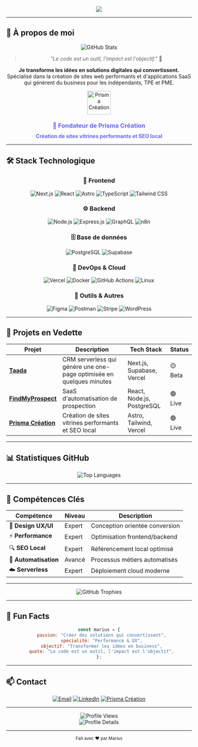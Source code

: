 <div align="center">
  <img src="https://readme-typing-svg.vercel.app/?lines=👋+Salut,+je+suis+Marius;🚀+Développeur+Web+%26+Fondateur;💼+de+Prisma+Création;🎯+Passionné+de+performance+%26+conversion&center=true&width=600&height=80&color=6366f1&size=30&font=Fira%20Code">
</div>

---

## 🎨 **À propos de moi**

<div align="center">
  <img src="https://github-readme-stats.vercel.app/api?username=levraimarius&show_icons=true&theme=radical&hide_border=true&bg_color=0d1117&title_color=6366f1&icon_color=6366f1&text_color=ffffff" alt="GitHub Stats" />
</div>

<div align="center">

> _"Le code est un outil, l'impact est l'objectif."_ 🎯

**Je transforme les idées en solutions digitales qui convertissent.** Spécialisé dans la création de sites web performants et d'applications SaaS qui génèrent du business pour les indépendants, TPE et PME.

</div>

<div align="center">
  <img src="https://prismacreation.fr/images/logo.png?w=64&h=64&q=80&f=webp" alt="Prisma Création" width="64" height="64" style="margin-bottom: 10px;">
  <h3 style="color: #6366f1; margin: 10px 0;">🚀 Fondateur de Prisma Création</h3>
  <p style="color: #6366f1; font-weight: bold; margin: 5px 0;">Création de sites vitrines performants et SEO local</p>
</div>

---

## 🛠️ **Stack Technologique**

<div align="center">

### 🎨 **Frontend**

![Next.js](https://img.shields.io/badge/Next.js-000000?style=for-the-badge&logo=next.js&logoColor=white)
![React](https://img.shields.io/badge/React-20232A?style=for-the-badge&logo=react&logoColor=61DAFB)
![Astro](https://img.shields.io/badge/Astro-FF5D01?style=for-the-badge&logo=astro&logoColor=white)
![TypeScript](https://img.shields.io/badge/TypeScript-007ACC?style=for-the-badge&logo=typescript&logoColor=white)
![Tailwind CSS](https://img.shields.io/badge/Tailwind_CSS-38B2AC?style=for-the-badge&logo=tailwind-css&logoColor=white)

### ⚙️ **Backend**

![Node.js](https://img.shields.io/badge/Node.js-43853D?style=for-the-badge&logo=node.js&logoColor=white)
![Express.js](https://img.shields.io/badge/Express.js-404D59?style=for-the-badge)
![GraphQL](https://img.shields.io/badge/GraphQL-E10098?style=for-the-badge&logo=graphql&logoColor=white)
![n8n](https://img.shields.io/badge/n8n-FF6B6B?style=for-the-badge&logo=n8n&logoColor=white)

### 🗄️ **Base de données**

![PostgreSQL](https://img.shields.io/badge/PostgreSQL-316192?style=for-the-badge&logo=postgresql&logoColor=white)
![Supabase](https://img.shields.io/badge/Supabase-3ECF8E?style=for-the-badge&logo=supabase&logoColor=white)

### 🚀 **DevOps & Cloud**

![Vercel](https://img.shields.io/badge/Vercel-000000?style=for-the-badge&logo=vercel&logoColor=white)
![Docker](https://img.shields.io/badge/Docker-2496ED?style=for-the-badge&logo=docker&logoColor=white)
![GitHub Actions](https://img.shields.io/badge/GitHub_Actions-2088FF?style=for-the-badge&logo=github-actions&logoColor=white)
![Linux](https://img.shields.io/badge/Linux-FCC624?style=for-the-badge&logo=linux&logoColor=black)

### 🧰 **Outils & Autres**

![Figma](https://img.shields.io/badge/Figma-F24E1E?style=for-the-badge&logo=figma&logoColor=white)
![Postman](https://img.shields.io/badge/Postman-FF6C37?style=for-the-badge&logo=postman&logoColor=white)
![Stripe](https://img.shields.io/badge/Stripe-008CDD?style=for-the-badge&logo=stripe&logoColor=white)
![WordPress](https://img.shields.io/badge/WordPress-21759B?style=for-the-badge&logo=wordpress&logoColor=white)

</div>

---

## 🎯 **Projets en Vedette**

<div align="center">

| Projet                                           | Description                                                          | Tech Stack                 | Status  |
| ------------------------------------------------ | -------------------------------------------------------------------- | -------------------------- | ------- |
| **[Taada](https://taada.fr)**                    | CRM serverless qui génère une one-page optimisée en quelques minutes | Next.js, Supabase, Vercel  | 🟡 Beta |
| **[FindMyProspect](https://findmyprospect.fr)**  | SaaS d'automatisation de prospection                                 | React, Node.js, PostgreSQL | 🟢 Live |
| **[Prisma Création](https://prismacreation.fr)** | Création de sites vitrines performants et SEO local                  | Astro, Tailwind, Vercel    | 🟢 Live |

</div>

---

## 📊 **Statistiques GitHub**

<div align="center">
  <img src="https://github-readme-stats.vercel.app/api/top-langs/?username=levraimarius&layout=compact&theme=radical&hide_border=true&bg_color=0d1117&title_color=6366f1&text_color=ffffff" alt="Top Languages" />
</div>

---

## 🌟 **Compétences Clés**

<div align="center">

| Compétence            | Niveau | Description                    |
| --------------------- | ------ | ------------------------------ |
| 🎨 **Design UX/UI**   | Expert | Conception orientée conversion |
| ⚡ **Performance**    | Expert | Optimisation frontend/backend  |
| 🔍 **SEO Local**      | Expert | Référencement local optimisé   |
| 🤖 **Automatisation** | Avancé | Processus métiers automatisés  |
| ☁️ **Serverless**     | Expert | Déploiement cloud moderne      |

</div>

---

<div align="center">
  <img src="https://github-profile-trophy.vercel.app/?username=levraimarius&theme=radical&no-frame=true&no-bg=false&margin-w=4&title_color=6366f1" alt="GitHub Trophies" />
</div>

---

## 🎨 **Fun Facts**

<div align="center">

```javascript
const marius = {
  passion: "Créer des solutions qui convertissent",
  spécialité: "Performance & UX",
  objectif: "Transformer les idées en business",
  quote: "Le code est un outil, l'impact est l'objectif",
};
```

</div>

---

## 📫 **Contact**

<div align="center">

[![Email](https://img.shields.io/badge/Email-D14836?style=for-the-badge&logo=gmail&logoColor=white)](mailto:contact@prismacreation.fr)
[![LinkedIn](https://img.shields.io/badge/LinkedIn-0077B5?style=for-the-badge&logo=linkedin&logoColor=white)](https://www.linkedin.com/in/marius-thiesset/)
[![Prisma Création](https://img.shields.io/badge/Prisma_Création-6366f1?style=for-the-badge&logo=prisma&logoColor=white)](https://prismacreation.fr)

</div>

---

<div align="center">
  <img src="https://komarev.com/ghpvc/?username=levraimarius&style=flat-square&color=6366f1" alt="Profile Views" />
</div>
  
<div align="center">
  <img src="https://github-profile-summary-cards.vercel.app/api/cards/profile-details?username=levraimarius&theme=radical&title_color=6366f1" alt="Profile Details" />
</div>

---

<div align="center">
  <sub>Fait avec ❤️ par Marius</sub>
</div>
